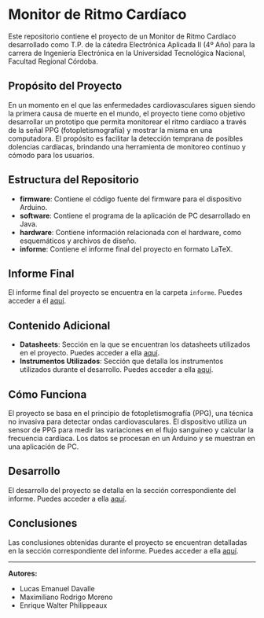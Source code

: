 # Monitor de Ritmo Cardíaco

Este repositorio contiene el proyecto de un Monitor de Ritmo Cardíaco desarrollado como T.P. de la cátedra Electrónica Aplicada II (4º Año) para la carrera de Ingeniería Electrónica en la Universidad Tecnológica Nacional, Facultad Regional Córdoba.

## Propósito del Proyecto

En un momento en el que las enfermedades cardiovasculares siguen siendo la primera causa de muerte en el mundo, el proyecto tiene como objetivo desarrollar un prototipo que permita monitorear el ritmo cardíaco a través de la señal PPG (fotopletismografía) y mostrar la misma en una computadora. El propósito es facilitar la detección temprana de posibles dolencias cardíacas, brindando una herramienta de monitoreo continuo y cómodo para los usuarios.

## Estructura del Repositorio

- **firmware**: Contiene el código fuente del firmware para el dispositivo Arduino.
- **software**: Contiene el programa de la aplicación de PC desarrollado en Java.
- **hardware**: Contiene información relacionada con el hardware, como esquemáticos y archivos de diseño.
- **informe**: Contiene el informe final del proyecto en formato LaTeX.

## Informe Final

El informe final del proyecto se encuentra en la carpeta `informe`. Puedes acceder a él [aquí](informe/informe.pdf).

## Contenido Adicional

- **Datasheets**: Sección en la que se encuentran los datasheets utilizados en el proyecto. Puedes acceder a ella [aquí](informe#anexo-1-datasheets).
- **Instrumentos Utilizados**: Sección que detalla los instrumentos utilizados durante el desarrollo. Puedes acceder a ella [aquí](informe#anexo-2-instrumentos-utilizados).

## Cómo Funciona

El proyecto se basa en el principio de fotopletismografía (PPG), una técnica no invasiva para detectar ondas cardiovasculares. El dispositivo utiliza un sensor de PPG para medir las variaciones en el flujo sanguíneo y calcular la frecuencia cardíaca. Los datos se procesan en un Arduino y se muestran en una aplicación de PC.

## Desarrollo

El desarrollo del proyecto se detalla en la sección correspondiente del informe. Puedes acceder a ella [aquí](informe#desarrollo).

## Conclusiones

Las conclusiones obtenidas durante el proyecto se encuentran detalladas en la sección correspondiente del informe. Puedes acceder a ella [aquí](informe#conclusiones).

---

**Autores:**  
- Lucas Emanuel Davalle
- Maximiliano Rodrigo Moreno
- Enrique Walter Philippeaux
